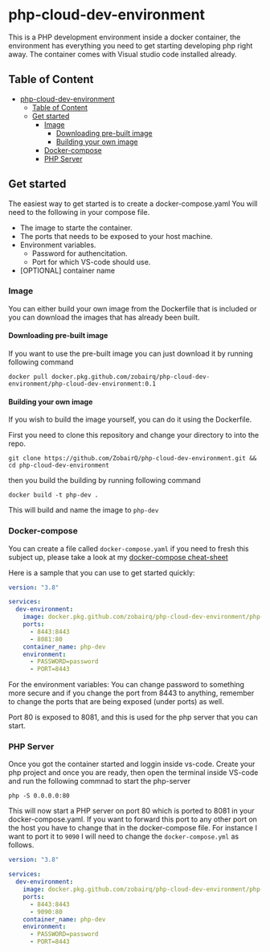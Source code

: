 
# php-cloud-dev-environment
This is a PHP development environment inside a docker container, the environment has everything you need to get starting developing php right away.
The container comes with Visual studio code installed already.

## Table of Content

- [php-cloud-dev-environment](#php-cloud-dev-environment)
  - [Table of Content](#table-of-content)
  - [Get started](#get-started)
    - [Image](#image)
      - [Downloading pre-built image](#downloading-pre-built-image)
      - [Building your own image](#building-your-own-image)
    - [Docker-compose](#docker-compose)
    - [PHP Server](#php-server)

## Get started

The easiest way to get started is to create a docker-compose.yaml
You will need to the following in your compose file.

- The image to starte the container.
- The ports that needs to be exposed to your host machine.
- Environment variables.
  - Password for authencitation.
  - Port for which VS-code should use.
- [OPTIONAL] container name

### Image

You can either build your own image from the Dockerfile that is included or you can download the images that has already been built.

#### Downloading pre-built image

If you want to use the pre-built image you can just download it by running following command

    docker pull docker.pkg.github.com/zobairq/php-cloud-dev-environment/php-cloud-dev-environment:0.1

#### Building your own image

If you wish to build the image yourself, you can do it using the Dockerfile.

First you need to clone this repository and change your directory to into the repo.

    git clone https://github.com/ZobairQ/php-cloud-dev-environment.git && cd php-cloud-dev-environment

then you build the building by running following command

    docker build -t php-dev .

This will build and name the image to `php-dev`

### Docker-compose

You can create a file called `docker-compose.yaml` if you need to fresh this subject up, please take a look at my [docker-compose cheat-sheet](https://github.com/ZobairQ/docker-compose-cheat-sheet)

Here is a sample that you can use to get started quickly:

```yaml
version: "3.8"

services:
  dev-environment:
    image: docker.pkg.github.com/zobairq/php-cloud-dev-environment/php-cloud-dev-environment:0.1
    ports:
      - 8443:8443
      - 8081:80
    container_name: php-dev
    environment:
      - PASSWORD=password
      - PORT=8443
```

For the environment variables:
You can change password to something more secure
and if you change the port from 8443 to anything, remember to change the ports that are being exposed (under ports) as well.

Port 80 is exposed to 8081, and this is used for the php server that you can start.

### PHP Server

Once you got the container started and loggin inside vs-code. Create your php project and once you are ready, then open the terminal inside VS-code and run the following commnad to start the php-server

    php -S 0.0.0.0:80

This will now start a PHP server on port 80 which is ported to 8081 in your docker-compose.yaml.
If you want to forward this port to any other port on the host you have to change that in the docker-compose file. For instance I want to port it to `9090` I will need to change the `docker-compose.yml` as follows.

```yaml
version: "3.8"

services:
  dev-environment:
    image: docker.pkg.github.com/zobairq/php-cloud-dev-environment/php-cloud-dev-environment:0.1
    ports:
      - 8443:8443
      - 9090:80
    container_name: php-dev
    environment:
      - PASSWORD=password
      - PORT=8443
```
